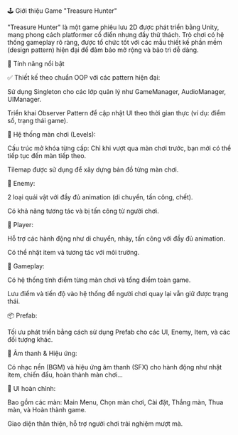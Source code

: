🕹️ Giới thiệu Game "Treasure Hunter" 

"Treasure Hunter" là một game phiêu lưu 2D được phát triển bằng Unity, mang phong cách platformer cổ điển nhưng đầy thử thách. Trò chơi có hệ thống gameplay rõ ràng, được tổ chức tốt với các mẫu thiết kế phần mềm (design pattern) hiện đại để đảm bảo mở rộng và bảo trì dễ dàng.

🎯 Tính năng nổi bật

✅ Thiết kế theo chuẩn OOP với các pattern hiện đại:

Sử dụng Singleton cho các lớp quản lý như GameManager, AudioManager, UIManager.

Triển khai Observer Pattern để cập nhật UI theo thời gian thực (ví dụ: điểm số, trạng thái game).

🧩 Hệ thống màn chơi (Levels):

Cấu trúc mở khóa từng cấp: Chỉ khi vượt qua màn chơi trước, bạn mới có thể tiếp tục đến màn tiếp theo.

Tilemap được sử dụng để xây dựng bản đồ từng màn chơi.

👾 Enemy:

2 loại quái vật với đầy đủ animation (di chuyển, tấn công, chết).

Có khả năng tương tác và bị tấn công từ người chơi.

🧍 Player:

Hỗ trợ các hành động như di chuyển, nhảy, tấn công với đầy đủ animation.

Có thể nhặt item và tương tác với môi trường.

🎯 Gameplay:

Có hệ thống tính điểm từng màn chơi và tổng điểm toàn game.

Lưu điểm và tiến độ vào hệ thống để người chơi quay lại vẫn giữ được trạng thái.

📦 Prefab:

Tối ưu phát triển bằng cách sử dụng Prefab cho các UI, Enemy, Item, và các đối tượng khác.

🎵 Âm thanh & Hiệu ứng:

Có nhạc nền (BGM) và hiệu ứng âm thanh (SFX) cho hành động như nhặt item, chiến đấu, hoàn thành màn chơi...

🧩 UI hoàn chỉnh:

Bao gồm các màn: Main Menu, Chọn màn chơi, Cài đặt, Thắng màn, Thua màn, và Hoàn thành game.

Giao diện thân thiện, hỗ trợ người chơi trải nghiệm mượt mà.
